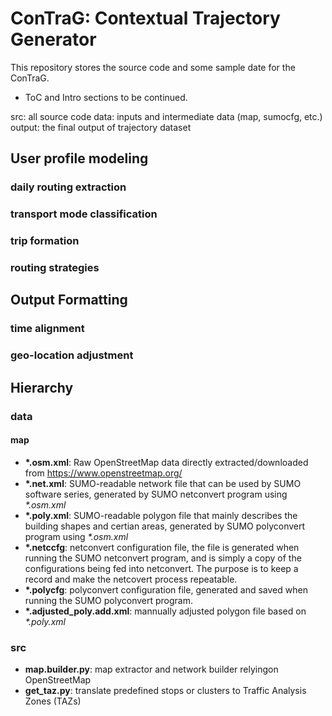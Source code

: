 # ConTraG: Contextual Trajectory Generator

This repository stores the source code and some sample date for the ConTraG.

- ToC and Intro sections to be continued.


src: all source code
data: inputs and intermediate data (map, sumocfg, etc.)
output: the final output of trajectory dataset


## User profile modeling

### daily routing extraction


### transport mode classification


### trip formation


### routing strategies


## Output Formatting


### time alignment


### geo-location adjustment


## Hierarchy

### data

#### map

- **\*.osm.xml**: Raw OpenStreetMap data directly extracted/downloaded from <https://www.openstreetmap.org/>
- **\*.net.xml**: SUMO-readable network file that can be used by SUMO software series, generated by SUMO netconvert program using *\*.osm.xml*
- **\*.poly.xml**: SUMO-readable polygon file that mainly describes the building shapes and certian areas, generated by SUMO polyconvert program using *\*.osm.xml*
- **\*.netccfg**: netconvert configuration file, the file is generated when running the SUMO netconvert program, and is simply a copy of the configurations being fed into netconvert. The purpose is to keep a record and make the netcovert process repeatable.
- **\*.polycfg**: polyconvert configuration file, generated and saved when running the SUMO polyconvert program.
- **\*.adjusted_poly.add.xml**: mannually adjusted polygon file based on *\*.poly.xml*


### src

- **map.builder.py**: map extractor and network builder relyingon OpenStreetMap
- **get_taz.py**: translate predefined stops or clusters to Traffic Analysis Zones (TAZs)